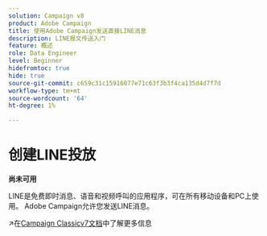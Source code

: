 ```yaml
---
solution: Campaign v8
product: Adobe Campaign
title: 使用Adobe Campaign发送直接LINE消息
description: LINE报文传送入门
feature: 概述
role: Data Engineer
level: Beginner
hidefromtoc: true
hide: true
source-git-commit: c659c31c15916077e71c63f3b3f4ca135d4d7f7d
workflow-type: tm+mt
source-wordcount: '64'
ht-degree: 1%

---
```


# 创建LINE投放


**尚未可用**


LINE是免费即时消息、语音和视频呼叫的应用程序，可在所有移动设备和PC上使用。 Adobe Campaign允许您发送LINE消息。

:arrow_upper_right:在[Campaign Classicv7文档](https://experienceleague.adobe.com/docs/campaign-classic/using/sending-messages/line-channel.html)中了解更多信息

